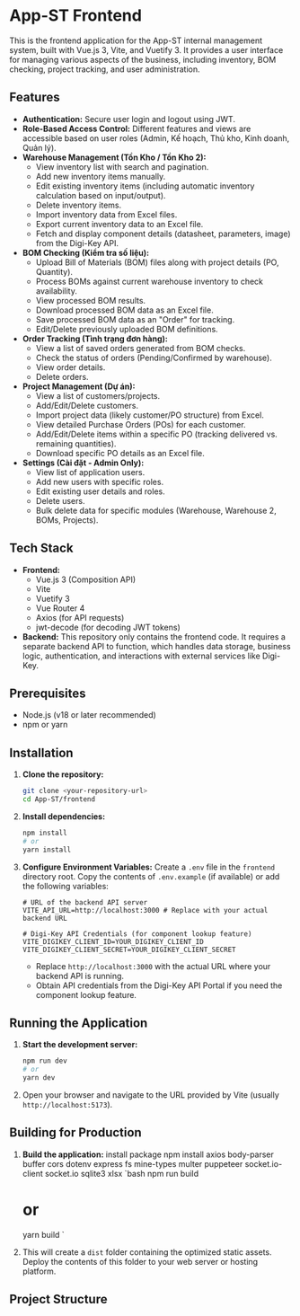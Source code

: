 # App-ST Frontend

This is the frontend application for the App-ST internal management system, built with Vue.js 3, Vite, and Vuetify 3. It provides a user interface for managing various aspects of the business, including inventory, BOM checking, project tracking, and user administration.

## Features

- **Authentication:** Secure user login and logout using JWT.
- **Role-Based Access Control:** Different features and views are accessible based on user roles (Admin, Kế hoạch, Thủ kho, Kinh doanh, Quản lý).
- **Warehouse Management (Tồn Kho / Tồn Kho 2):**
  - View inventory list with search and pagination.
  - Add new inventory items manually.
  - Edit existing inventory items (including automatic inventory calculation based on input/output).
  - Delete inventory items.
  - Import inventory data from Excel files.
  - Export current inventory data to an Excel file.
  - Fetch and display component details (datasheet, parameters, image) from the Digi-Key API.
- **BOM Checking (Kiểm tra số liệu):**
  - Upload Bill of Materials (BOM) files along with project details (PO, Quantity).
  - Process BOMs against current warehouse inventory to check availability.
  - View processed BOM results.
  - Download processed BOM data as an Excel file.
  - Save processed BOM data as an "Order" for tracking.
  - Edit/Delete previously uploaded BOM definitions.
- **Order Tracking (Tình trạng đơn hàng):**
  - View a list of saved orders generated from BOM checks.
  - Check the status of orders (Pending/Confirmed by warehouse).
  - View order details.
  - Delete orders.
- **Project Management (Dự án):**
  - View a list of customers/projects.
  - Add/Edit/Delete customers.
  - Import project data (likely customer/PO structure) from Excel.
  - View detailed Purchase Orders (POs) for each customer.
  - Add/Edit/Delete items within a specific PO (tracking delivered vs. remaining quantities).
  - Download specific PO details as an Excel file.
- **Settings (Cài đặt - Admin Only):**
  - View list of application users.
  - Add new users with specific roles.
  - Edit existing user details and roles.
  - Delete users.
  - Bulk delete data for specific modules (Warehouse, Warehouse 2, BOMs, Projects).

## Tech Stack

- **Frontend:**
  - Vue.js 3 (Composition API)
  - Vite
  - Vuetify 3
  - Vue Router 4
  - Axios (for API requests)
  - jwt-decode (for decoding JWT tokens)
- **Backend:** This repository only contains the frontend code. It requires a separate backend API to function, which handles data storage, business logic, authentication, and interactions with external services like Digi-Key.

## Prerequisites

- Node.js (v18 or later recommended)
- npm or yarn

## Installation

1.  **Clone the repository:**

    ```bash
    git clone <your-repository-url>
    cd App-ST/frontend
    ```

2.  **Install dependencies:**

    ```bash
    npm install
    # or
    yarn install
    ```

3.  **Configure Environment Variables:**
    Create a `.env` file in the `frontend` directory root. Copy the contents of `.env.example` (if available) or add the following variables:

    ```env
    # URL of the backend API server
    VITE_API_URL=http://localhost:3000 # Replace with your actual backend URL

    # Digi-Key API Credentials (for component lookup feature)
    VITE_DIGIKEY_CLIENT_ID=YOUR_DIGIKEY_CLIENT_ID
    VITE_DIGIKEY_CLIENT_SECRET=YOUR_DIGIKEY_CLIENT_SECRET
    ```

    - Replace `http://localhost:3000` with the actual URL where your backend API is running.
    - Obtain API credentials from the Digi-Key API Portal if you need the component lookup feature.

## Running the Application

1.  **Start the development server:**

    ```bash
    npm run dev
    # or
    yarn dev
    ```

2.  Open your browser and navigate to the URL provided by Vite (usually `http://localhost:5173`).

## Building for Production

1.  **Build the application:**
    install package
    npm install axios body-parser buffer cors dotenv express fs mine-types multer puppeteer socket.io-client socket.io sqlite3 xlsx
    `bash
    npm run build
    # or
    yarn build
    `

2.  This will create a `dist` folder containing the optimized static assets. Deploy the contents of this folder to your web server or hosting platform.

## Project Structure
